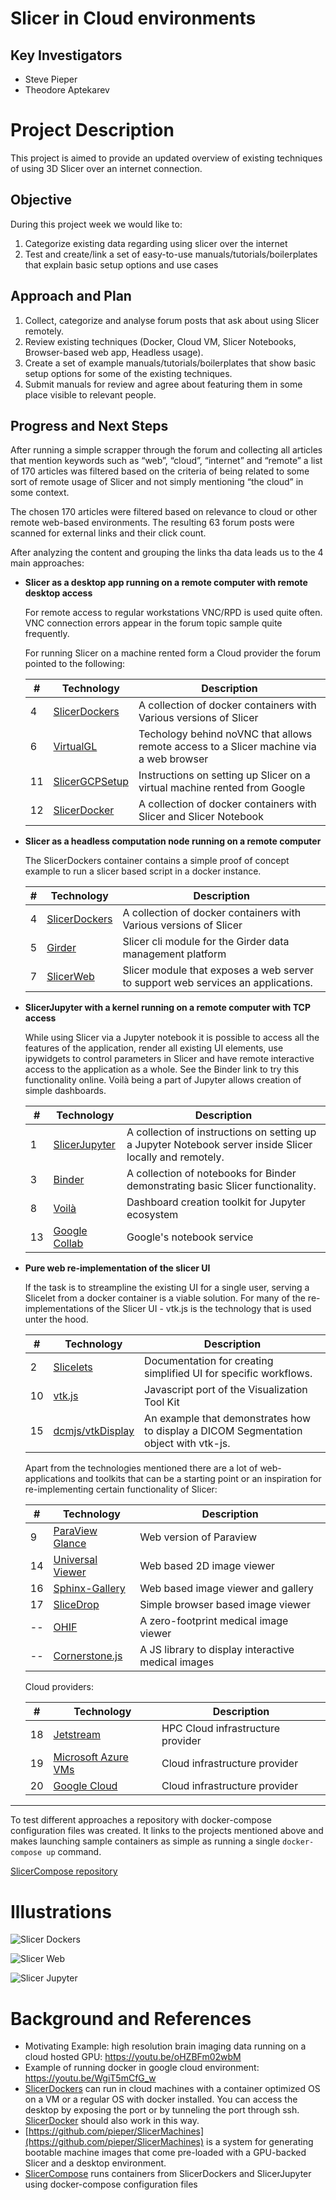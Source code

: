 # Slicer in Cloud environments



## Key Investigators

- Steve Pieper
- Theodore Aptekarev

# Project Description

This project is aimed to provide an updated overview of existing techniques of using 3D Slicer over an internet connection.

## Objective

During this project week we would like to:

1. Categorize existing data regarding using slicer over the internet
2. Test and create/link a set of easy-to-use manuals/tutorials/boilerplates that explain basic setup options and use cases

## Approach and Plan

1. Collect, categorize and analyse forum posts that ask about using Slicer remotely.
2. Review existing techniques (Docker, Cloud VM, Slicer Notebooks, Browser-based web app, Headless usage).
3. Create a set of example manuals/tutorials/boilerplates that show basic setup options for some of the existing techniques.
4. Submit manuals for review and agree about featuring them in some place visible to relevant people.

## Progress and Next Steps

<!-- Update this section as you make progress, describing of what you have ACTUALLY DONE. If there are specific steps that you could not complete then you can describe them here, too. -->

After running a simple scrapper through the forum and collecting all articles that mention keywords such as “web”, “cloud”, “internet” and “remote” a list of  170 articles was filtered based on the criteria of being related to some sort of remote usage of Slicer and not simply mentioning “the cloud” in some context.

The chosen 170 articles were filtered based on relevance to cloud or other remote web-based environments. The resulting 63 forum posts were scanned for external links and their click count.

After analyzing the content and grouping the links tha data leads us to the 4 main approaches:

- **Slicer as a desktop app running on a remote computer with remote desktop access**

    For remote access to regular workstations VNC/RPD is used quite often. VNC connection errors appear in the forum topic sample quite frequently.

    For running Slicer on a machine rented form a Cloud provider the forum pointed to the following:

    | # |Technology| Description |
    |---|---|---|
    | 4 | [SlicerDockers](https://github.com/pieper/SlicerDockers) | A collection of docker containers with Various versions of Slicer |
    | 6 | [VirtualGL](https://virtualgl.org) | Techology behind noVNC that allows remote access to a Slicer machine via a web browser |
    | 11 | [SlicerGCPSetup](https://github.com/QIICR/SlicerGCPSetup) | Instructions on setting up Slicer on a virtual machine rented from Google |
    | 12 | [SlicerDocker](https://github.com/Slicer/SlicerDocker) | A collection of docker containers with Slicer and Slicer Notebook |

- **Slicer as a headless computation node running on a remote computer**

    The SlicerDockers container contains a simple proof of concept example to run a slicer based script in a docker instance.

    | # |Technology| Description |
    |---|---|---|
    | 4 | [SlicerDockers](https://github.com/pieper/SlicerDockers) | A collection of docker containers with Various versions of Slicer |
    | 5 | [Girder](https://github.com/girder/slicer_cli_web) | Slicer cli module for the Girder data management platform |
    | 7 | [SlicerWeb](https://github.com/pieper/SlicerWeb) | Slicer module that exposes a web server to support web services an applications. |


- **SlicerJupyter with a kernel running on a remote computer with TCP access**

    While using Slicer via a Jupyter notebook it is possible to access all the features of the application, render all existing UI elements, use ipywidgets to control parameters in Slicer and have remote interactive access to the application as a whole. See the Binder link to try this functionality online.
    Voilà being a part of Jupyter allows creation of simple dashboards.

    | # |Technology| Description |
    |---|---|---|
    | 1 | [SlicerJupyter](https://github.com/Slicer/SlicerJupyter) | A collection of instructions on setting up a Jupyter Notebook server inside Slicer locally and remotely. |
    | 3 | [Binder](https://mybinder.org/v2/gh/slicer/SlicerNotebooks) | A collection of notebooks for Binder demonstrating basic Slicer functionality. |
    | 8 | [Voilà](https://github.com/voila-dashboards/voila) | Dashboard creation toolkit for Jupyter ecosystem |
    | 13 | [Google Collab](https://github.com/googlecolab/jupyter_http_over_ws) | Google's notebook service |


- **Pure web re-implementation of the slicer UI**

    If the task is to streampline the existing UI for a single user, serving a Slicelet from a docker container is a viable solution. For many of the re-implementations of the Slicer UI - vtk.js is the technology that is used unter the hood.

    | # |Technology| Description |
    |---|---|---|
    | 2 | [Slicelets](https://www.slicer.org/wiki/Documentation/Nightly/Developers/Slicelets) | Documentation for creating simplified UI for specific workflows. |
    | 10 | [vtk.js](https://kitware.github.io/vtk-js) | Javascript port of the Visualization Tool Kit |
    | 15 | [dcmjs/vtkDisplay](https://github.com/dcmjs-org/dcmjs-examples/tree/master/vtkDisplay) | An example that demonstrates how to display a DICOM Segmentation object with vtk-js. |

    Apart from the technologies mentioned there are a lot of web-applications and toolkits that can be a starting point or an inspiration for re-implementing certain functionality of Slicer:

    | # |Technology| Description |
    |---|---|---|
    | 9 | [ParaView Glance](https://kitware.github.io/paraview-glance/) | Web version of Paraview |
    | 14 | [Universal Viewer](https://universalviewer.io/) | Web based 2D image viewer |
    | 16 | [Sphinx-Gallery](https://sphinx-gallery.github.io) | Web based image viewer and gallery |
    | 17 | [SliceDrop](http://slicedrop.com/) | Simple browser based image viewer |
    | -- | [OHIF](https://github.com/OHIF/Viewers/) | A zero-footprint medical image viewer |
    | -- | [Cornerstone.js](https://github.com/cornerstonejs) | A JS library to display interactive medical images |

    Cloud providers:

    | # |Technology| Description |
    |---|---|---|
    | 18 | [Jetstream](https://jetstream-cloud.org/) | HPC Cloud infrastructure provider |
    | 19 | [Microsoft Azure VMs](https://azure.microsoft.com/en-us/pricing/details/virtual-machines/windows/)| Cloud infrastructure provider |
    | 20 | [Google Cloud](https://cloud.google.com/iap/)| Cloud infrastructure provider |

---

To test different approaches a repository with docker-compose configuration files was created. It links to the projects mentioned above and makes launching sample containers as simple as running a single `docker-compose up` command.

[SlicerCompose repository](https://github.com/piiq/SlicerCompose)


# Illustrations

<!-- Add pictures and links to videos that demonstrate what has been accomplished.
![Description of picture](Example2.jpg)
![Some more images](Example2.jpg)
-->

![Slicer Dockers](slicerdocker.jpg)

![Slicer Web](slicerweb.jpg)

![Slicer Jupyter](slicerjupyter.jpg)

# Background and References

<!-- If you developed any software, include link to the source code repository. If possible, also add links to sample data, and to any relevant publications. -->

* Motivating Example: high resolution brain imaging data running on a cloud hosted GPU: https://youtu.be/oHZBFm02wbM
* Example of running docker in google cloud environment: https://youtu.be/WgiT5mCfG_w
* [SlicerDockers](https://github.com/pieper/SlicerDockers) can run in cloud machines with a container optimized OS on a VM or a regular OS with docker installed.  You can access the desktop by exposing the port or by tunneling the port through ssh.  [SlicerDocker](https://github.com/Slicer/SlicerDocker) should also work in this way.
* [https://github.com/pieper/SlicerMachines](https://github.com/pieper/SlicerMachines) is a system for generating bootable machine images that come pre-loaded with a GPU-backed Slicer and a desktop environment.
* [SlicerCompose](https://github.com/piiq/SlicerCompose) runs containers from SlicerDockers and SlicerJupyter using docker-compose configuration files